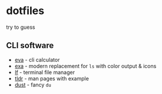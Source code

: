 # dotfiles
try to guess

## CLI software 
- [eva](https://github.com/NerdyPepper/eva) - cli calculator 
- [exa](https://github.com/ogham/exa) - modern replacement for `ls` with color output & icons 
- [lf](https://github.com/gokcehan/lf) - terminal file manager
- [tldr](https://github.com/bootandy/dust) - man pages with example
- [dust](https://github.com/bootandy/dust) - fancy `du`
